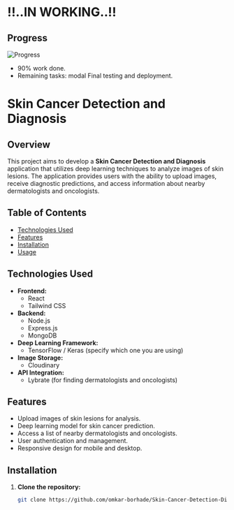 #   !!..IN WORKING..!!


## Progress
![Progress](https://www.progressbar.dev/90)

- 90% work done.
- Remaining tasks: modal Final testing and deployment.

# Skin Cancer Detection and Diagnosis
 
## Overview

This project aims to develop a **Skin Cancer Detection and Diagnosis** application that utilizes deep learning techniques to analyze images of skin lesions. The application provides users with the ability to upload images, receive diagnostic predictions, and access information about nearby dermatologists and oncologists.

## Table of Contents

- [Technologies Used](#technologies-used)
- [Features](#features)
- [Installation](#installation)
- [Usage](#usage)



## Technologies Used

- **Frontend:** 
  - React
  - Tailwind CSS
- **Backend:** 
  - Node.js
  - Express.js
  - MongoDB
- **Deep Learning Framework:** 
  - TensorFlow / Keras (specify which one you are using)
- **Image Storage:** 
  - Cloudinary
- **API Integration:** 
  - Lybrate (for finding dermatologists and oncologists)

## Features

- Upload images of skin lesions for analysis.
- Deep learning model for skin cancer prediction.
- Access a list of nearby dermatologists and oncologists.
- User authentication and management.
- Responsive design for mobile and desktop.

## Installation

1. **Clone the repository:**

   ```bash
   git clone https://github.com/omkar-borhade/Skin-Cancer-Detection-Diagnosis-Project.git

